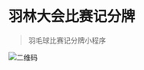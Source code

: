 # 羽林大会比赛记分牌
> 羽毛球比赛记分牌小程序

![二维码](https://github.com/wangmeijian/badminton-score-card/blob/master/QuickMark.jpg)